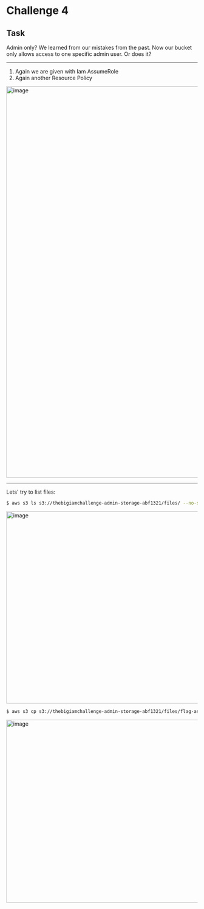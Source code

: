# Challenge 4

## Task
Admin only?
We learned from our mistakes from the past. Now our bucket only allows access to one specific admin user. Or does it?

------

1. Again we are given with Iam AssumeRole
2. Again another Resource Policy

<img width="1290" height="1031" alt="image" src="https://github.com/user-attachments/assets/f71e1843-3529-4577-abb5-ee8e180a62d1" />

------

Lets' try to list files:
```bash
$ aws s3 ls s3://thebigiamchallenge-admin-storage-abf1321/files/ --no-sign-request
```

<img width="2800" height="506" alt="image" src="https://github.com/user-attachments/assets/27418496-db92-48cf-b990-11883a85d875" />

```bash
$ aws s3 cp s3://thebigiamchallenge-admin-storage-abf1321/files/flag-as-admin.txt /tmp/ --no-sign-request
```

<img width="2800" height="482" alt="image" src="https://github.com/user-attachments/assets/5cb069fc-5870-4e46-9ce0-51ee408ca5a5" />
